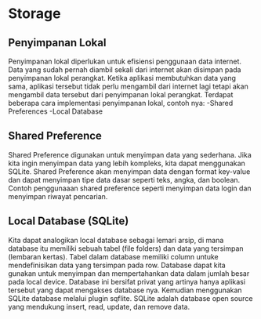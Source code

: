 # Storage

## Penyimpanan Lokal
Penyimpanan lokal diperlukan untuk efisiensi penggunaan data internet. Data yang sudah pernah diambil sekali dari internet akan disimpan pada penyimpanan lokal perangkat. Ketika aplikasi membutuhkan data yang sama, aplikasi tersebut tidak perlu mengambil dari internet lagi tetapi akan mengambil data tersebut dari penyimpanan lokal perangkat. 
Terdapat beberapa cara implementasi penyimpanan lokal, contoh nya:
-Shared Preferences
-Local Database

## Shared Preference
Shared Preference digunakan untuk menyimpan data yang sederhana. Jika kita ingin menyimpan data yang lebih kompleks, kita dapat menggunakan SQLite. Shared Preference akan menyimpan data dengan format key-value dan dapat menyimpan tipe data dasar seperti teks, angka, dan boolean. Contoh penggunaaan shared preference seperti menyimpan data login dan menyimpan riwayat pencarian.

## Local Database (SQLite)
Kita dapat analogikan local database sebagai lemari arsip, di mana database itu memiliki sebuah tabel (file folders) dan data yang tersimpan (lembaran kertas). Tabel dalam database memiliki column untuke mendefinisikan data yang tersimpan pada row.
Database dapat kita gunakan untuk menyimpan dan mempertahankan data dalam jumlah besar pada local device. Database ini bersifat privat yang artinya hanya aplikasi tersebut yang dapat mengakses database nya. Kemudian menggunakan SQLite database melalui plugin sqflite. SQLite adalah database open source yang mendukung insert, read, update, dan remove data.
